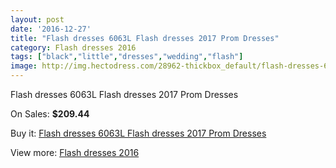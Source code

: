 ```yaml
---
layout: post
date: '2016-12-27'
title: "Flash dresses 6063L Flash dresses 2017 Prom Dresses"
category: Flash dresses 2016
tags: ["black","little","dresses","wedding","flash"]
image: http://img.hectodress.com/28962-thickbox_default/flash-dresses-6063l-flash-dresses-2012-prom-dresses.jpg
---
```

Flash dresses 6063L Flash dresses 2017 Prom Dresses

On Sales: **$209.44**
<a href="https://www.hectodress.com/flash-dresses-2013/13513-flash-dresses-6063l-flash-dresses-2012-prom-dresses.html"><amp-img layout="responsive" width="600" height="600" src="//img.hectodress.com/28962-thickbox_default/flash-dresses-6063l-flash-dresses-2012-prom-dresses.jpg" alt="Flash dresses 6063L Flash dresses 2017 Prom Dresses 0" /></a>

Buy it: [Flash dresses 6063L Flash dresses 2017 Prom Dresses](https://www.hectodress.com/flash-dresses-2013/13513-flash-dresses-6063l-flash-dresses-2012-prom-dresses.html "Flash dresses 6063L Flash dresses 2017 Prom Dresses")

View more: [Flash dresses 2016](https://www.hectodress.com/221-flash-dresses-2013 "Flash dresses 2016")